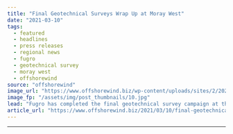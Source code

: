 ```yaml
---
title: "Final Geotechnical Surveys Wrap Up at Moray West"
date: "2021-03-10"
tags: 
  - featured
  - headlines
  - press releases
  - regional news
  - fugro
  - geotechnical survey
  - moray west
  - offshorewind
source: "offshorewind"
image_url: "https://www.offshorewind.biz/wp-content/uploads/sites/2/2021/03/Final-Geotechnical-Surveys-Wrap-Up-at-Moray-West.jpg"
image_fp: "/assets/img/post_thumbnails/10.jpg"
lead: "Fugro has completed the final geotechnical survey campaign at the Moray West offshore wind"
article_url: "https://www.offshorewind.biz/2021/03/10/final-geotechnical-surveys-wrap-up-at-moray-west/"
---
```


---
